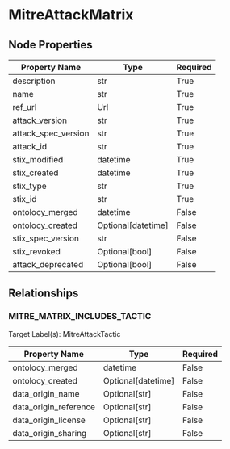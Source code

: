 # MitreAttackMatrix

## Node Properties

| Property Name | Type | Required |
| ------------- | ---- | -------- |
| description | str | True |
| name | str | True |
| ref_url | Url | True |
| attack_version | str | True |
| attack_spec_version | str | True |
| attack_id | str | True |
| stix_modified | datetime | True |
| stix_created | datetime | True |
| stix_type | str | True |
| stix_id | str | True |
| ontolocy_merged | datetime | False |
| ontolocy_created | Optional[datetime] | False |
| stix_spec_version | str | False |
| stix_revoked | Optional[bool] | False |
| attack_deprecated | Optional[bool] | False |

## Relationships

### MITRE_MATRIX_INCLUDES_TACTIC

Target Label(s): MitreAttackTactic

| Property Name | Type | Required |
| ------------- | ---- | -------- |
| ontolocy_merged | datetime | False |
| ontolocy_created | Optional[datetime] | False |
| data_origin_name | Optional[str] | False |
| data_origin_reference | Optional[str] | False |
| data_origin_license | Optional[str] | False |
| data_origin_sharing | Optional[str] | False |